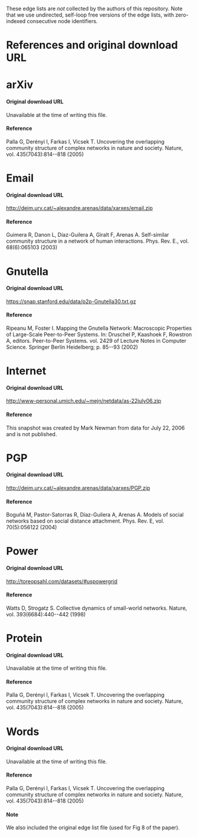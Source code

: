 These edge lists are *not* collected by the authors of this repository.
Note that we use undirected, self-loop free versions of the edge lists, with zero-indexed consecutive node identifiers.


# References and original download URL 

# arXiv
#### Original download URL

Unavailable at the time of writing this file. 

#### Reference

Palla G, Derényi I, Farkas I, Vicsek T.
Uncovering the overlapping community structure of complex networks in nature and society.
Nature, vol. 435(7043):814--818 (2005)


# Email
#### Original download URL

http://deim.urv.cat/~alexandre.arenas/data/xarxes/email.zip

#### Reference

Guimera R, Danon L, Díaz-Guilera A, Giralt F, Arenas A.
Self-similar community structure in a network of human interactions.
Phys. Rev. E., vol. 68(6):065103 (2003)


# Gnutella
#### Original download URL

https://snap.stanford.edu/data/p2p-Gnutella30.txt.gz

#### Reference

Ripeanu M, Foster I.
Mapping the Gnutella Network: Macroscopic Properties of Large-Scale Peer-to-Peer Systems.
In: Druschel P, Kaashoek F, Rowstron A, editors. 
    Peer-to-Peer Systems. vol. 2429 of Lecture Notes in Computer Science. Springer Berlin Heidelberg; p. 85--93 (2002)


# Internet
#### Original download URL

http://www-personal.umich.edu/~mejn/netdata/as-22july06.zip

#### Reference

This snapshot was created by Mark Newman from data for July 22, 2006 and is not published.


# PGP
#### Original download URL

http://deim.urv.cat/~alexandre.arenas/data/xarxes/PGP.zip

#### Reference

Boguñá M, Pastor-Satorras R, Díaz-Guilera A, Arenas A.
Models of social networks based on social distance attachment.
Phys. Rev. E,  vol. 70(5):056122 (2004)

# Power
#### Original download URL

http://toreopsahl.com/datasets/#uspowergrid

#### Reference

Watts D, Strogatz S.
Collective dynamics of small-world networks.
Nature, vol. 393(6684):440--442 (1998)


# Protein
#### Original download URL

Unavailable at the time of writing this file. 

#### Reference
Palla G, Derényi I, Farkas I, Vicsek T.
Uncovering the overlapping community structure of complex networks in nature and society.
Nature, vol. 435(7043):814--818 (2005)


# Words
#### Original download URL

Unavailable at the time of writing this file. 

#### Reference

Palla G, Derényi I, Farkas I, Vicsek T.
Uncovering the overlapping community structure of complex networks in nature and society.
Nature, vol. 435(7043):814--818 (2005)


#### Note

We also included the original edge list file (used for Fig 8 of the paper).
